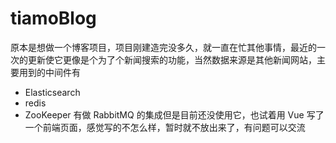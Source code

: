 # tiamoBlog

原本是想做一个博客项目，项目刚建造完没多久，就一直在忙其他事情，最近的一次的更新使它更像是个为了个新闻搜索的功能，当然数据来源是其他新闻网站，主要用到的中间件有
- Elasticsearch
- redis
- ZooKeeper
有做 RabbitMQ 的集成但是目前还没使用它，也试着用 Vue 写了一个前端页面，感觉写的不怎么样，暂时就不放出来了，有问题可以交流
